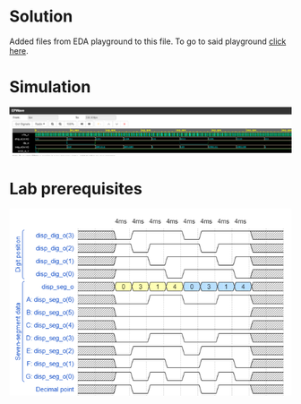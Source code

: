 # Solution
Added files from EDA playground to this file. To go  to said playground [click here](https://www.edaplayground.com/x/4jYw).
# Simulation
![simul](../../Images/06-simul-driver.PNG)

# Lab prerequisites

![time-diagram](../../Images/06-time-diagram.png)
